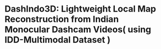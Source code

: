 # DashIndo3D: Lightweight Local Map Reconstruction from Indian Monocular Dashcam Videos( using IDD-Multimodal Dataset )
